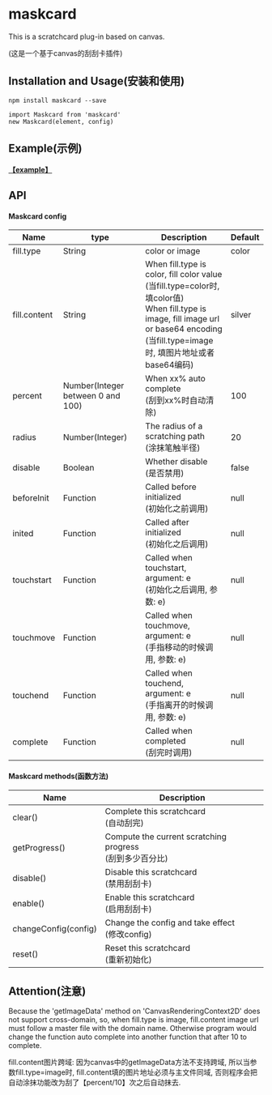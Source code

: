 # maskcard

This is a scratchcard plug-in based on canvas.

(这是一个基于canvas的刮刮卡插件)

## Installation and Usage(安装和使用)
```
npm install maskcard --save
```

```
import Maskcard from 'maskcard'
new Maskcard(element, config)
```

## Example(示例)
**[【example】](example/index.html)**

## API
#### Maskcard config
Name | type | Description | Default
--- | --- | --- | ---
fill.type | String | color or image | color
fill.content | String | When fill.type is color, fill color value<br>(当fill.type=color时, 填color值)<br>When fill.type is image, fill image url or base64 encoding<br>(当fill.type=image时, 填图片地址或者base64编码) | silver
percent | Number(Integer between 0 and 100) | When xx% auto complete<br>(刮到xx%时自动清除) | 100
radius | Number(Integer) | The radius of a scratching path<br>(涂抹笔触半径) | 20
disable | Boolean | Whether disable<br>(是否禁用) | false
beforeInit | Function | Called before initialized<br>(初始化之前调用) | null
inited | Function | Called after initialized<br>(初始化之后调用) | null
touchstart | Function | Called when touchstart, argument: e<br>(初始化之后调用, 参数: e) | null
touchmove | Function | Called when touchmove, argument: e<br>(手指移动的时候调用, 参数: e) | null
touchend | Function | Called when touchend, argument: e<br>(手指离开的时候调用, 参数: e) | null
complete | Function | Called when completed<br>(刮完时调用) | null


#### Maskcard methods(函数方法)
Name | Description
--- | ---
clear() | Complete this scratchcard<br>(自动刮完)
getProgress() | Compute the current scratching progress<br>(刮到多少百分比)
disable() | Disable this scratchcard<br>(禁用刮刮卡)
enable() | Enable this scratchcard<br>(启用刮刮卡)
changeConfig(config) | Change the config and take effect<br>(修改config)
reset() | Reset this scratchcard<br>(重新初始化)

## Attention(注意)
Because the 'getImageData' method on 'CanvasRenderingContext2D' does not support cross-domain, so, when fill.type is image, fill.content image url must follow a master file with the domain name. Otherwise program would change the function auto complete into another function that after 10 to complete.

fill.content图片跨域: 因为canvas中的getImageData方法不支持跨域, 所以当参数fill.type=image时, fill.content填的图片地址必须与主文件同域, 否则程序会把自动涂抹功能改为刮了【percent/10】次之后自动抹去.